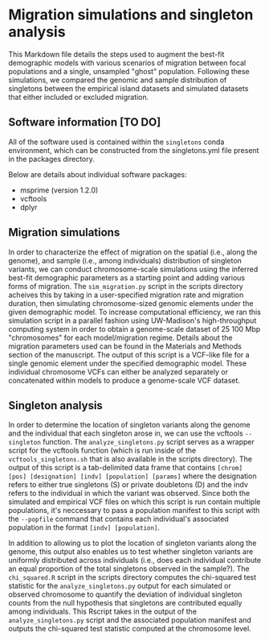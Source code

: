 # Migration simulations and singleton analysis
This Markdown file details the steps used to augment the best-fit demographic models with various scenarios of migration between focal populations and a single, unsampled "ghost" population. Following these simulations, we compared the genomic and sample distribution of singletons between the empirical island datasets and simulated datasets that either included or excluded migration.

## Software information [TO DO]
All of the software used is contained within the `singletons` conda environment, which can be constructed from the singletons.yml file present in the packages directory.

Below are details about individual software packages:
- msprime (version 1.2.0)
- vcftools 
- dplyr

## Migration simulations
In order to characterize the effect of migration on the spatial (i.e., along the genome), and sample (i.e., among individuals) distribution of singleton variants, we can conduct chromosome-scale simulations using the inferred best-fit demographic parameters as a starting point and adding various forms of migration. The `sim_migration.py` script in the scripts directory acheives this by taking in a user-specified migration rate and migration duration, then simulating chromosome-sized genomic elements under the given demographic model. To increase computational efficiency, we ran this simulation script in a parallel fashion using UW-Madison's high-throughput computing system in order to obtain a genome-scale dataset of 25 100 Mbp "chromosomes" for each model/migration regime. Details about the migration parameters used can be found in the Materials and Methods section of the manuscript. The output of this script is a VCF-like file for a single genomic element under the specified demographic model. These individual chromosome VCFs can either be analyzed separately or concatenated within models to produce a genome-scale VCF dataset.

## Singleton analysis
In order to determine the location of singleton variants along the genome and the individual that each singleton arose in, we can use the vcftools `--singleton` function. The `analyze_singletons.py` script serves as a wrapper script for the vcftools function (which is run inside of the `vcftools_singletons.sh` that is also available in the scripts directory). The output of this script is a tab-delimited data frame that contains `[chrom] [pos] [designation] [indv] [population] [params]` where the designation refers to either true singletons (S) or private doubletons (D) and the indv refers to the individual in which the variant was observed. Since both the simulated and empirical VCF files on which this script is run contain multiple populations, it's neccessary to pass a population manifest to this script with the `--popfile` command that contains each individual's associated population in the format `[indv] [population]`. 

In addition to allowing us to plot the location of singleton variants along the genome, this output also enables us to test whether singleton variants are uniformly distributed across individuals (i.e., does each individual contribute an equal proportion of the total singletons observed in the sample?). The `chi_squared.R` script in the scripts directory computes the chi-squared test statistic for the `analyze_singletons.py` output for each simulated or observed chromosome to quantify the deviation of individual singleton counts from the null hypothesis that singletons are contributed equally among individuals. This Rscript takes in the output of the `analyze_singletons.py` script and the associated population manifest and outputs the chi-squared test statistic computed at the chromosome level. 











